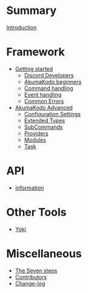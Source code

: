 # Summary

[Introduction](./README.md)

# Framework

- [Getting started](framework/chapter_1/index.md)
  - [Discord Developers](framework/chapter_1/new_discord_devs.md)
  - [AkumaKodo beginners](framework/chapter_1/akumakodo_noobs.md)
  - [Command handling]()
  - [Event handling]()
  - [Common Errors](framework/chapter_1/common_errors.md)
- [AkumaKodo Advanced]()
  - [Configuration Settings]()
  - [Extended Types]()
  - [SubCommands]()
  - [Providers]()
  - [Modules]()
  - [Task]()

# API

- [information](api/index.md)

# Other Tools

- [Yoki](./yoki/index.md)

# Miscellaneous

- [The Seven steps](misc/seven_steps.md)
- [Contributors](misc/contributors.md)
- [Change-log](misc/changelog.md)
